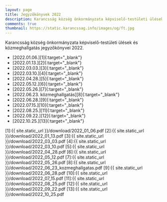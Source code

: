 ```yaml
---
layout: page
title: Jegyzőkönyvek 2022
description: Karancsság község önkormányzata képviselő-testületi ülések és közmeghallgatás jegyzőkönyvei 2022.
comments: true
thumbnail: https://static.karancssag.info/images/og/ft.jpg
---
```


Karancsság község önkormányzata képviselő-testületi ülések és közmeghallgatás jegyzőkönyvei 2022.

+ [2022.01.06.][1]{:target="_blank"}
+ [2022.01.13.][2]{:target="_blank"}
+ [2022.03.03.][3]{:target="_blank"}
+ [2022.03.10.][4]{:target="_blank"}
+ [2022.04.28.][5]{:target="_blank"}
+ [2022.05.12.][6]{:target="_blank"}
+ [2022.05.26.][7]{:target="_blank"}
+ [2022.06.23. közmeghallgatás][8]{:target="_blank"}
+ [2022.06.28.][9]{:target="_blank"}
+ [2022.07.15.][10]{:target="_blank"}
+ [2022.08.25.][11]{:target="_blank"}
+ [2022.09.22.][12]{:target="_blank"}
+ [2022.10.25.][13]{:target="_blank"}



[1]:{{ site.static_url }}/download/2022_01_06.pdf
[2]:{{ site.static_url }}/download/2022_01_13.pdf
[3]:{{ site.static_url }}/download/2022_03_03.pdf
[4]:{{ site.static_url }}/download/2022_03_10.pdf
[5]:{{ site.static_url }}/download/2022_04_28.pdf
[6]:{{ site.static_url }}/download/2022_05_12.pdf
[7]:{{ site.static_url }}/download/2022_05_26.pdf
[8]:{{ site.static_url }}/download/2022_06_23_kozmeghallgatas.pdf
[9]:{{ site.static_url }}/download/2022_06_28.pdf
[10]:{{ site.static_url }}/download/2022_07_15.pdf
[11]:{{ site.static_url }}/download/2022_08_25.pdf
[12]:{{ site.static_url }}/download/2022_09_22.pdf
[13]:{{ site.static_url }}/download/2022_10_25.pdf

